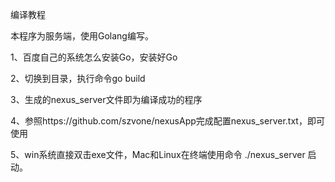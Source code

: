 编译教程

本程序为服务端，使用Golang编写。


1、百度自己的系统怎么安装Go，安装好Go

2、切换到目录，执行命令go build

3、生成的nexus_server文件即为编译成功的程序

4、参照https://github.com/szvone/nexusApp完成配置nexus_server.txt，即可使用

5、win系统直接双击exe文件，Mac和Linux在终端使用命令 ./nexus_server 启动。
